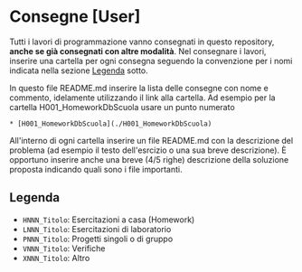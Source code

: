 # Consegne [User]
Tutti i lavori di programmazione vanno consegnati in questo repository, **anche se già consegnati con altre modalità**. Nel consegnare i lavori, inserire una cartella per ogni consegna seguendo la convenzione per i nomi indicata nella sezione [Legenda](#legenda) sotto.

In questo file README.md inserire la lista delle consegne con nome e commento, idelamente utilizzando il link alla cartella. Ad esempio per la cartella H001_HomeworkDbScuola usare un punto numerato
```
* [H001_HomeworkDbScuola](./H001_HomeworkDbScuola)
```

All'interno di ogni cartella inserire un file README.md con la descrizione del problema (ad esempio il testo dell'esrcizio o una sua breve descrizione). È opportuno inserire anche una breve (4/5 righe) descrizione della soluzione proposta indicando quali sono i file importanti.


## Legenda

* `HNNN_Titolo`: Esercitazioni a casa (Homework)
* `LNNN_Titolo`: Esercitazioni di laboratorio 
* `PNNN_Titolo`: Progetti singoli o di gruppo
* `VNNN_Titolo`: Verifiche
* `XNNN_Titolo`: Altro

